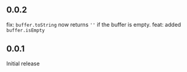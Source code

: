 ## 0.0.2

fix: `buffer.toString` now returns `''` if the buffer is empty.
feat: added `buffer.isEmpty`

## 0.0.1

Initial release
